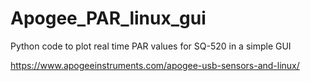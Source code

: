 # Apogee_PAR_linux_gui
Python code to plot real time PAR values for SQ-520 in a simple GUI

https://www.apogeeinstruments.com/apogee-usb-sensors-and-linux/
